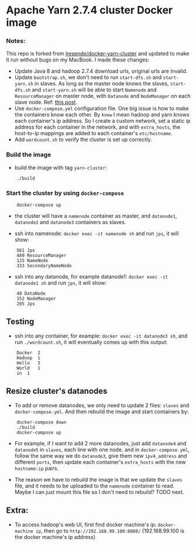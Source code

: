 # Apache Yarn 2.7.4 cluster Docker image

### Notes:
This repo is forked from [lresende/docker-yarn-cluster](https://github.com/lresende/docker-yarn-cluster) and updated to make it run without bugs on my MacBook. I made these changes:

*   Update Java 8 and hadoop 2.7.4 download urls, original urls are invalid.
*   Update `bootstrap.sh`, we don't need to run `start-dfs.sh` and `start-yarn.sh` in slaves. As long as the master node knows the slaves, `start-dfs.sh` and `start-yarn.sh` will be able to start `Namenode` and `ResourceManager` on master node, with `Datanode` and `NodeManager` on each slave node. Ref: [this post](https://www.edureka.co/blog/hadoop-cluster-configuration-files/).
*   Use `docker-compose.yml` configuration file. One big issue is how to make the containers know each other. By `know` I mean hadoop and yarn knows each container's ip address. So I create a custom network, set a static ip address for each container in the network, and with `extra_hosts`, the host-to-ip mappings are added to each container's `etc/hostname`.
*   Add `wordcount.sh` to verify the cluster is set up correctly.

### Build the image

*   build the image with tag `yarn-cluster`:

```
    ./build
```

### Start the cluster by using `docker-compose`
```
    docker-compose up
```
*   the cluster will have a `namenode` container as master, and `datanode1`, `datanode2` and `datanode3` containers as slaves.

*   ssh into namenode: `docker exec -it namenode sh` and run `jps`, it will show:

```
    561 Jps
    489 ResourceManager
    125 NameNode
    333 SecondaryNameNode
```
*   ssh into any datanode, for example datanode1: `docker exec -it datanode1 sh` and run `jps`, it will show:

```
    48 DataNode
    152 NodeManager
    285 Jps
```

## Testing
*   ssh into any container, for example: `docker exec -it datanode3 sh`, and run `./wordcount.sh`, it will eventually comes up with this output:

```
    Docker  2
    Hadoop  1
    Hello   3
    World   1
    in  1
```

## Resize cluster's datanodes
*   To add or remove datanodes, we only need to update 2 files: `slaves` and `docker-compose.yml`. And then rebuild the image and start containers by:

```
    docker-compose down
    ./build
    docker-compose up
```

*   For example, if I want to add 2 more datanodes, just add `datanode4` and `datanode5` in `slaves`, each line with one node. and in `docker-compose.yml`, follow the same way we do `datanode3`, give them new `ipv4_address` and different `ports`, then update each container's `extra_hosts` with the new `hostname:ip` pairs.

*   The reason we have to rebuild the image is that we update the `slaves` file, and it needs to be uploaded to the `namenode` container to read. Maybe I can just mount this file so I don't need to rebuild? TODO next.

## Extra:
*   To access hadoop's web UI, first find docker machine's ip: `docker-machine ip`, then go to `http://192.168.99.100:8088/` (192.168.99.100 is the docker machine's ip address)

